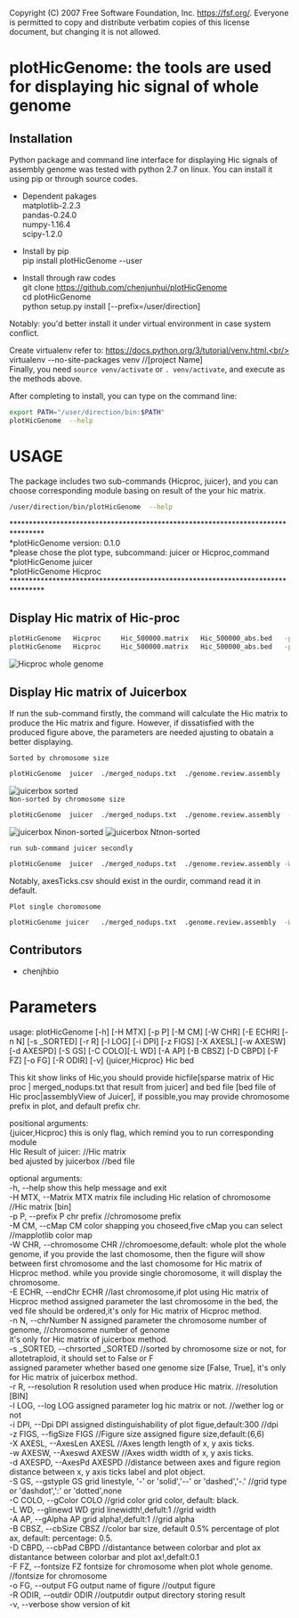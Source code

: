  Copyright (C) 2007 Free Software Foundation, Inc. <https://fsf.org/>.
 Everyone is permitted to copy and distribute verbatim copies
 of this license document, but changing it is not allowed.
 
 
 

plotHicGenome: the tools are used for displaying hic signal of whole genome
===========================================================================
Installation
----------------------------------------------------------------------------

Python package and command line interface for displaying Hic signals of assembly genome
was tested with python 2.7 on linux. You can install it using pip or through source codes.

* Dependent pakages<br/>
matplotlib-2.2.3<br/>
pandas-0.24.0<br/>
numpy-1.16.4<br/>
scipy-1.2.0<br/>

* Install by pip<br/>
   pip install plotHicGenome --user<br/>
* Install through raw codes<br/>
  git clone  https://github.com/chenjunhui/plotHicGenome<br/>
  cd  plotHicGenome<br/>
  python  setup.py  install   [--prefix=/user/direction]<br/>

Notably: you'd better install it under virtual environment in case  system conflict.<br/>

Create virtualenv refer to:   https://docs.python.org/3/tutorial/venv.html.<br/>
  virtualenv --no-site-packages venv  //[project Name]<br/>
Finally, you need `source venv/activate` or `. venv/activate`, and execute as the methods above.<br/>

After completing to install, you can type on the command line:<br/>


```Bash
export PATH="/user/direction/bin:$PATH"
plotHicGenome  --help
```

USAGE
==============================================================================================
The package includes two sub-commands {Hicproc, juicer}, and you can choose corresponding module basing
on result of the your hic matrix.

```Bash
/user/direction/bin/plotHicGenome  --help
```
********************************************************************************<br/>
*plotHicGenome  version: 0.1.0<br/>
*please chose the plot type, subcommand: juicer or Hicproc,command<br/>
*plotHicGenome   juicer<br/>
*plotHicGenome   Hicproc<br/>
********************************************************************************<br/>

Display Hic matrix of Hic-proc
-------------------------------------------------------------------------------
```Bash
plotHicGenome   Hicproc     Hic_500000.matrix   Hic_500000_abs.bed   -p  chr  -W  whole  -E  chr20  -n  40  -r  500000  -l   T   -i  300   -z  6,6   -C  black   -L  1 -A  1  -B  "0.5%" -D 0.1    -F  6  -o  HicprocWhole.pdf    -R  ./
plotHicGenome   Hicproc     Hic_500000.matrix   Hic_500000_abs.bed   -p  chr  -W  chr1  -E  chr20  -n  40  -r  500000  -l   T   -i  300   -z  6,6   -C  black   -L  1 -A  1  -B  "0.5%" -D 0.1    -F  6  -o  Hicprocchr1.pdf    -R  ./
```
![Hicproc whole genome](https://github.com/chenjunhui/plotHicGenome/blob/plotHicGenome/example/Hic_proc.png)<br/>

Display Hic matrix of Juicerbox
--------------------------------------------------------------------------------------

If run the sub-command firstly, the command will calculate the Hic matrix to produce the Hic matrix and figure.
However, if dissatisfied with the produced figure above, the parameters are needed ajusting to obatain a better displaying.


`Sorted by chromosome size`
```Bash
plotHicGenome  juicer  ./merged_nodups.txt  ./genome.review.assembly  -W whole -n  24   -s  True  -l  t  -F  4   -r  500000  -X  2  -w  0.5  -d  3  -S  'dashed'  -i 300 -z 6,6  -C  'black'  -L  0.8   -A  0.8  -B  '1%' -D  0.2  -o  Juicerboxsorted.pdf    -R   ./sorted
```
![juicerbox sorted](https://github.com/chenjunhui/plotHicGenome/blob/plotHicGenome/example/sorted.png)<br/>
`Non-sorted by chromosome size`
```Bash
plotHicGenome  juicer  ./merged_nodups.txt  ./genome.review.assembly  -W whole -n  24   -s  False  -l  t  -F  4   -r  500000  -X  2  -w  0.5  -d  3  -S  'dashed'  -i 300 -z 6,6  -C  'black'  -L  0.8   -A  0.8  -B  '1%' -D  0.2  -o  JuicerboxNonsorted.pdf    -R   ./sorted
```
![juicerbox Ninon-sorted](https://github.com/chenjunhui/plotHicGenome/blob/plotHicGenome/example/non_sorted.png)
![juicerbox Ntnon-sorted](https://github.com/chenjunhui/plotHicGenome/blob/plotHicGenome/example/HicnonSorted.png)

`run sub-command juicer secondly`
```Bash
plotHicGenome  juicer  ./merged_nodups.txt  ./genome.review.assembly -W  whole   -n  24   -l  t  -F  4   -r  500000  -X  2  -w  0.5  -d  3  -S  'dashed'  -i 300 -z 6,6  -C  'black'  -L  0.8   -A  0.8  -B  '1%' -D  0.2  -o  JuicerboxNtsortedMtx.pdf  -H  sorted/Hicmatrix.txt   -R   ./sorted
 ```
 Notably, axesTicks.csv should exist in the ourdir, command read it in default. <br/>

`Plot single choromosome`
```Bash
plotHicGenome juicer   ./merged_nodups.txt  .genome.review.assembly  -W   chr1   -n  24   -s  True  -l  t  -F  4   -r  500000  -X  2  -w  0.5  -d  3  -S  'dashed'  -i 300 -z 6,6  -C  'black'  -L  0.8   -A  0.8  -B  '1%' -D  0.2  -o  JuicerboxNtsortedMtx_testchr24.pdf  -H  ./sorted/Hicmatrix.txt   -R   ./sorted
```
Contributors
------------------------------------------------------------------------------------------------------------------------------------------------------------------
* chenjhbio

Parameters
==============================================================================================================================================================================

  usage: plotHicGenome [-h] [-H MTX] [-p P] [-M CM] [-W CHR] [-E ECHR] [-n N] [-s _SORTED] [-r R] [-l LOG] [-i DPI] [-z FIGS] [-X AXESL] [-w AXESW] [-d AXESPD] [-S GS] [-C COLO][-L WD] [-A AP] [-B CBSZ] [-D CBPD] [-F FZ] [-o FG] [-R ODIR] [-v] {juicer,Hicproc} Hic bed<br/>

  This kit show links of Hic,you should provide hicfile[sparse matrix of Hic proc | merged_nodups.txt that result from juicer] and bed file [bed file of
  Hic proc|assemblyView of Juicer], if possible,you may provide chromosome prefix in plot, and default prefix chr.<br/>

  positional arguments:<br/>
  {juicer,Hicproc}      this is only flag, which remind you to run
                        corresponding module<br/>
  Hic                   Result of juicer:                                     //Hic matrix<br/>
  bed                   ajusted by juicerbox                                  //bed file<br/>

  optional arguments:<br/>
  -h, --help            show this help message and exit<br/>
  -H MTX, --Matrix MTX  matrix file including Hic relation of chromosome      //Hic matrix [bin]<br/>
  -p P, --prefix P      chr prefix                                            //chromosome prefix<br/>
  -M CM, --cMap CM      color shapping you choseed,five cMap you can select   //mapplotlib color map<br/>
  -W CHR, --chromosome CHR                                                    //chromoesome,default: whole
                        plot the whole genome, if you provide the last
                        chomosome, then the figure will show between first
                        chromosome and the last chomosome for Hic matrix of
                        Hicproc method. while you provide single choromosome,
                        it will display the chromosome.<br/>
  -E ECHR, --endChr ECHR                                                      //last chromosome,if plot using Hic matrix of Hicproc method
                        assigned parameter the last chromosome in the bed, the
                        ved file should be ordered,it's only for Hic matrix of
                        Hicproc method.<br/>
  -n N, --chrNumber N   assigned parameter the chromosome number of genome,   //chromosome number of genome<br/>
                        it's only for Hic matrix of juicerbox method.<br/>
  -s _SORTED, --chrsorted _SORTED                                             //sorted by chromosome size or not, for allotetraploid, it should set to False or F<br/>
                        assigned parameter whether based one genome size
                        [False, True], it's only for Hic matrix of juicerbox
                        method.<br/>
  -r R, --resolution R  resolution used when produce Hic matrix.            //resolution [BIN]<br/>
  -l LOG, --log LOG     assigned parameter log hic matrix or not.           //wether log or not<br/>
  -i DPI, --Dpi DPI     assigned distinguishability of plot figue,default:300 //dpi<br/>
  -z FIGS, --figSize FIGS                                                    //Figure size
                        assigned figure size,default:(6,6)<br/>
  -X AXESL, --AxesLen AXESL                                                  //Axes length
                        length of x, y axis ticks.<br/>
  -w AXESW, --Axeswd AXESW                                                  //Axes width
                        width of x, y axis ticks.<br/>
  -d AXESPD, --AxesPd AXESPD                                               //distance between axes and figure region
                        distance between x, y axis ticks label and plot
                        object.<br/>
  -S GS, --gstyple GS   grid linestyle, '-' or 'solid','--' or 'dashed','-.'   //grid type 
                        or 'dashdot',':' or 'dotted',none<br/>
  -C COLO, --gColor COLO                                                       //grid color
                        grid color, default: black.<br/>
  -L WD, --glinewd WD   grid linewidth!,defult:1                              //grid width<br/>
  -A AP, --gAlpha AP    grid alpha!,defult:1                                  //grid alpha<br/>
  -B CBSZ, --cbSize CBSZ                                                      //color bar size, default 0.5%
                        percentage of plot ax, default: percentage: 0.5.<br/> 
  -D CBPD, --cbPad CBPD                                                       //distantance between colorbar and plot ax
                        distantance between colorbar and plot ax!,defalt:0.1<br/>
  -F FZ, --fontsize FZ  fontsize for chromosome when plot whole genome.        //fontsize for chromosome<br/>
  -o FG, --output FG    output name of figure                                  //output figure<br/>
  -R ODIR, --outdir ODIR                                                      //outputdir
                        output directory storing result<br/>
  -v, --verbose         show version of kit<br/>


